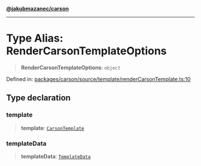 [**@jakubmazanec/carson**](../README.md)

---

# Type Alias: RenderCarsonTemplateOptions

> **RenderCarsonTemplateOptions**: `object`

Defined in:
[packages/carson/source/template/renderCarsonTemplate.ts:10](https://github.com/jakubmazanec/tools/blob/7c5f40d811171692b72a47160bc33d644201b16a/packages/carson/source/template/renderCarsonTemplate.ts#L10)

## Type declaration

### template

> **template**: [`CarsonTemplate`](CarsonTemplate.md)

### templateData

> **templateData**: [`TemplateData`](TemplateData.md)
